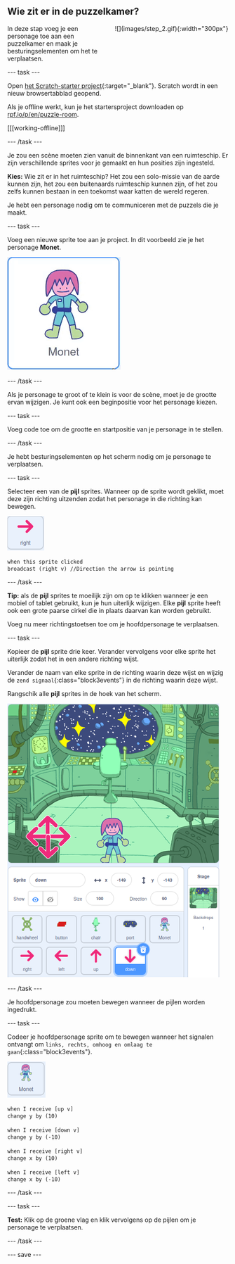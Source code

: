 ## Wie zit er in de puzzelkamer?

<div style="display: flex; flex-wrap: wrap">
<div style="flex-basis: 200px; flex-grow: 1; margin-right: 15px;">
In deze stap voeg je een personage toe aan een puzzelkamer en maak je besturingselementen om het te verplaatsen.
</div>
<div>
![](images/step_2.gif){:width="300px"}
</div>
</div>

--- task ---

Open [het Scratch-starter project](https://scratch.mit.edu/projects/531567946/editor/){:target="_blank"}. Scratch wordt in een nieuw browsertabblad geopend.

Als je offline werkt, kun je het startersproject downloaden op [rpf.io/p/en/puzzle-room](https://rpf.io/p/en/puzzle-room).

[[[working-offline]]]

--- /task ---

Je zou een scène moeten zien vanuit de binnenkant van een ruimteschip. Er zijn verschillende sprites voor je gemaakt en hun posities zijn ingesteld.

**Kies:** Wie zit er in het ruimteschip? Het zou een solo-missie van de aarde kunnen zijn, het zou een buitenaards ruimteschip kunnen zijn, of het zou zelfs kunnen bestaan in een toekomst waar katten de wereld regeren.

Je hebt een personage nodig om te communiceren met de puzzels die je maakt.

--- task ---

Voeg een nieuwe sprite toe aan je project. In dit voorbeeld zie je het personage **Monet**.

![Geanimeerde gif van de Monet sprite van Scratch.](images/monet.gif)

--- /task ---

Als je personage te groot of te klein is voor de scène, moet je de grootte ervan wijzigen. Je kunt ook een beginpositie voor het personage kiezen.

--- task ---

Voeg code toe om de grootte en startpositie van je personage in te stellen.

--- /task ---

Je hebt besturingselementen op het scherm nodig om je personage te verplaatsen.

--- task ---

Selecteer een van de **pijl** sprites. Wanneer op de sprite wordt geklikt, moet deze zijn richting uitzenden zodat het personage in die richting kan bewegen.

![Pijl sprite.](images/arrow-sprite.png)

```blocks3
when this sprite clicked
broadcast (right v) //Direction the arrow is pointing
```

--- /task ---

**Tip:** als de **pijl** sprites te moeilijk zijn om op te klikken wanneer je een mobiel of tablet gebruikt, kun je hun uiterlijk wijzigen. Elke **pijl** sprite heeft ook een grote paarse cirkel die in plaats daarvan kan worden gebruikt.

Voeg nu meer richtingstoetsen toe om je hoofdpersonage te verplaatsen.

--- task ---

Kopieer de **pijl** sprite drie keer. Verander vervolgens voor elke sprite het uiterlijk zodat het in een andere richting wijst.

Verander de naam van elke sprite in de richting waarin deze wijst en wijzig de `zend signaal`{:class="block3events"} in de richting waarin deze wijst.

Rangschik alle **pijl** sprites in de hoek van het scherm.

![De ruimte scene met vier pijlen in de linkerbenedenhoek, die naar de kompasrichtingen wijzen.](images/arrows.png)

--- /task ---

Je hoofdpersonage zou moeten bewegen wanneer de pijlen worden ingedrukt.

--- task ---

Codeer je hoofdpersonage sprite om te bewegen wanneer het signalen ontvangt om `links, rechts, omhoog en omlaag te gaan`{:class="block3events"}.

![Monet sprite.](images/monet-sprite.png)

```blocks3
when I receive [up v]
change y by (10)

when I receive [down v]
change y by (-10)

when I receive [right v]
change x by (10)

when I receive [left v]
change x by (-10)
```

--- /task ---

--- task ---

**Test:** Klik op de groene vlag en klik vervolgens op de pijlen om je personage te verplaatsen.

--- /task ---


--- save ---
